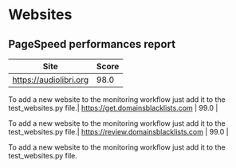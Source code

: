 # Websites
## PageSpeed performances report
| Site | Score |
|------|-------|
| https://audiolibri.org | 98.0 |

To add a new website to the monitoring workflow just add it to the test_websites.py file.| https://get.domainsblacklists.com | 99.0 |

To add a new website to the monitoring workflow just add it to the test_websites.py file.| https://review.domainsblacklists.com | 99.0 |

To add a new website to the monitoring workflow just add it to the test_websites.py file.